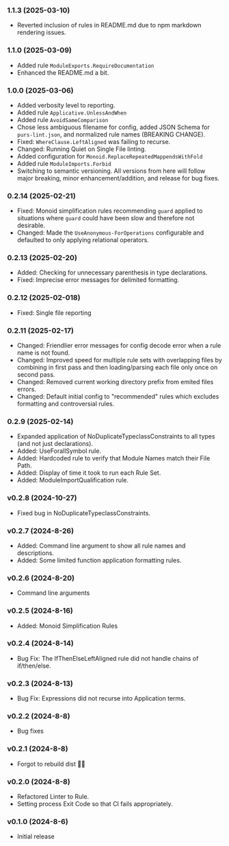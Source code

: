 ### 1.1.3 (2025-03-10)

- Reverted inclusion of rules in README.md due to npm markdown rendering issues.

### 1.1.0 (2025-03-09)

- Added rule `ModuleExports.RequireDocumentation`
- Enhanced the README.md a bit.

### 1.0.0 (2025-03-06)

- Added verbosity level to reporting.
- Added rule `Applicative.UnlessAndWhen`
- Added rule `AvoidSameComparison`
- Chose less ambiguous filename for config, added JSON Schema for `purs-lint.json`, and normalized rule names (BREAKING CHANGE).
- Fixed: `WhereClause.LeftAligned` was failing to recurse.
- Changed: Running Quiet on Single File linting.
- Added configuration for `Monoid.ReplaceRepeatedMappendsWithFold`
- Added rule `ModuleImports.Forbid`
- Switching to semantic versioning. All versions from here will follow major breaking, minor enhancement/addition, and release for bug fixes.

### 0.2.14 (2025-02-21)

- Fixed: Monoid simplification rules recommending `guard` applied to situations where `guard` could have been slow and therefore not desirable.
- Changed: Made the `UseAnonymous-ForOperations` configurable and defaulted to only applying relational operators.

### 0.2.13 (2025-02-20)

- Added: Checking for unnecessary parenthesis in type declarations.
- Fixed: Imprecise error messages for delimited formatting.

### 0.2.12 (2025-02-018)

- Fixed: Single file reporting

### 0.2.11 (2025-02-17)

- Changed: Friendlier error messages for config decode error when a rule name is not found.
- Changed: Improved speed for multiple rule sets with overlapping files by combining in first pass and then loading/parsing each file only once on second pass.
- Changed: Removed current working directory prefix from emited files errors.
- Changed: Default initial config to "recommended" rules which excludes formatting and controversial rules.

### 0.2.9 (2025-02-14)

- Expanded application of NoDuplicateTypeclassConstraints to all types (and not just declarations).
- Added: UseForallSymbol rule.
- Added: Hardcoded rule to verify that Module Names match their File Path.
- Added: Display of time it took to run each Rule Set.
- Added: ModuleImportQualification rule.

### v0.2.8 (2024-10-27)

- Fixed bug in NoDuplicateTypeclassConstraints.

### v0.2.7 (2024-8-26)

- Added: Command line argument to show all rule names and descriptions.
- Added: Some limited function application formatting rules.

### v0.2.6 (2024-8-20)

- Command line arguments

### v0.2.5 (2024-8-16)

- Added: Monoid Simplification Rules

### v0.2.4 (2024-8-14)

- Bug Fix: The IfThenElseLeftAligned rule did not handle chains of if/then/else.

### v0.2.3 (2024-8-13)

- Bug Fix: Expressions did not recurse into Application terms.

### v0.2.2 (2024-8-8)

- Bug fixes

### v0.2.1 (2024-8-8)

- Forgot to rebuild dist 🤦‍♂️

### v0.2.0 (2024-8-8)

- Refactored Linter to Rule.
- Setting process Exit Code so that CI fails appropriately.

### v0.1.0 (2024-8-6)

- Initial release
